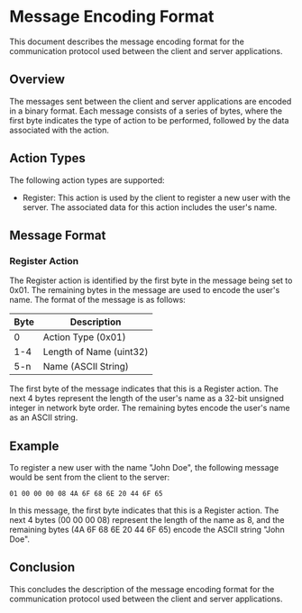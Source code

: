 # Message Encoding Format

This document describes the message encoding format for the communication protocol used between the client and server applications.

## Overview

The messages sent between the client and server applications are encoded in a binary format. Each message consists of a series of bytes, where the first byte indicates the type of action to be performed, followed by the data associated with the action.

## Action Types

The following action types are supported:

- Register: This action is used by the client to register a new user with the server. The associated data for this action includes the user's name.

## Message Format

### Register Action

The Register action is identified by the first byte in the message being set to 0x01. The remaining bytes in the message are used to encode the user's name. The format of the message is as follows:

| Byte | Description             |
| ---- | ----------------------- |
| 0    | Action Type (0x01)      |
| 1-4  | Length of Name (uint32) |
| 5-n  | Name (ASCII String)     |

The first byte of the message indicates that this is a Register action. The next 4 bytes represent the length of the user's name as a 32-bit unsigned integer in network byte order. The remaining bytes encode the user's name as an ASCII string.

## Example

To register a new user with the name "John Doe", the following message would be sent from the client to the server:

```
01 00 00 00 08 4A 6F 68 6E 20 44 6F 65
```

In this message, the first byte indicates that this is a Register action. The next 4 bytes (00 00 00 08) represent the length of the name as 8, and the remaining bytes (4A 6F 68 6E 20 44 6F 65) encode the ASCII string "John Doe".

## Conclusion

This concludes the description of the message encoding format for the communication protocol used between the client and server applications.
